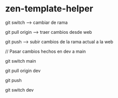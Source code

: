 # zen-template-helper

git switch <rama> --> cambiar de rama

git pull origin <rama> --> traer cambios desde web

git push --> subir cambios de la rama actual a la web


// Pasar cambios hechos en dev a main

git switch main

git pull origin dev

git push

git switch dev
